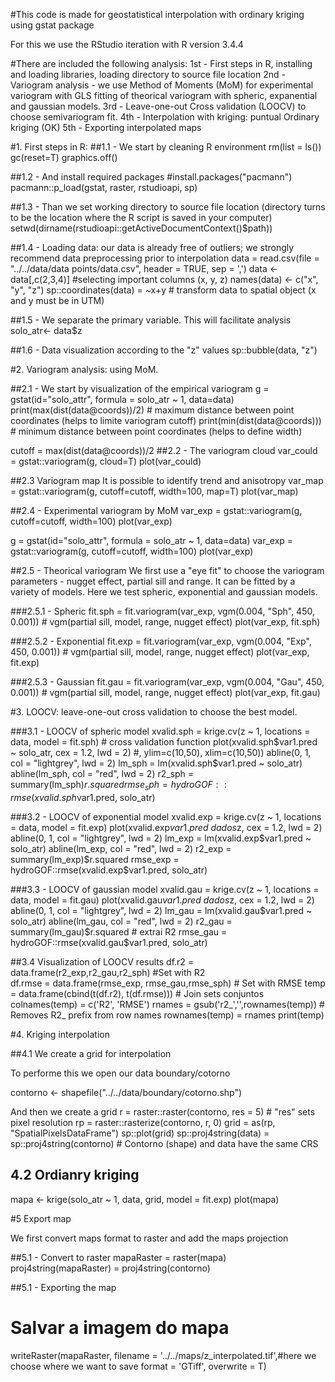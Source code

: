 #This code is made for geostatistical interpolation with ordinary kriging using gstat package

For this we use the RStudio iteration with R version 3.4.4

#There are included the following analysis:
1st - First steps in R, installing and loading libraries, loading directory to source file location
2nd - Variogram analysis - we use Method of Moments (MoM) for experimental variogram with GLS fitting of theorical variogram with spheric, expanential and gaussian models.
3rd - Leave-one-out Cross validation (LOOCV) to choose semivariogram fit.
4th - Interpolation with kriging:  puntual Ordinary kriging (OK)
5th - Exporting interpolated maps

#1. First steps in R: 
##1.1 - We start by cleaning R environment 
rm(list = ls())
gc(reset=T)
graphics.off()

##1.2 - And install required packages
#install.packages("pacmann")
pacmann::p_load(gstat, raster, rstudioapi, sp)

##1.3 - Than we set working directory to source file location (directory turns to be the location where the R script is saved in your computer)
setwd(dirname(rstudioapi::getActiveDocumentContext()$path))

##1.4 - Loading data: our data is already free of outliers; we strongly recommend data preprocessing prior to interpolation
data = read.csv(file = "../../data/data points/data.csv", header = TRUE, sep = ',')
data <- data[,c(2,3,4)] #selecting important columns (x, y, z)
names(data) <- c("x", "y", "z")
sp::coordinates(data) = ~x+y # transform data to spatial object (x and y must be in UTM)

##1.5 - We separate the primary variable. This will facilitate analysis
solo_atr<- data$z

##1.6 - Data visualization according to the "z" values
sp::bubble(data, "z")

#2. Variogram analysis: using MoM.

##2.1 - We start by visualization of the empirical variogram
g = gstat(id="solo_attr", formula = solo_atr ~ 1, data=data)
print(max(dist(data@coords))/2) # maximum distance between point coordinates (helps to limite variogram cutoff) 
print(min(dist(data@coords))) # minimum distance between point coordinates (helps to define width)

cutoff = max(dist(data@coords))/2
##2.2 - The variogram cloud
var_could = gstat::variogram(g, cloud=T) 
plot(var_could)

##2.3 Variogram map
It is possible to identify trend and anisotropy
var_map = gstat::variogram(g, cutoff=cutoff, width=100, map=T) 
plot(var_map)

##2.4 - Experimental variogram by MoM
var_exp = gstat::variogram(g, cutoff=cutoff, width=100) 
plot(var_exp)

g = gstat(id="solo_attr", formula = solo_atr ~ 1, data=data)
var_exp = gstat::variogram(g, cutoff=cutoff, width=100)
plot(var_exp)

##2.5 - Theorical variogram 
We first use a "eye fit" to choose the variogram parameters - nugget effect, partial sill and range. 
It can be fitted by a variety of models. Here we test spheric, exponential and gaussian models.

###2.5.1 - Spheric
fit.sph = fit.variogram(var_exp, vgm(0.004, "Sph", 450, 0.001)) # vgm(partial sill, model, range, nugget effect)
plot(var_exp, fit.sph)

###2.5.2 - Exponential
fit.exp = fit.variogram(var_exp, vgm(0.004, "Exp", 450, 0.001)) # vgm(partial sill, model, range, nugget effect)
plot(var_exp, fit.exp)

###2.5.3 - Gaussian
fit.gau = fit.variogram(var_exp, vgm(0.004, "Gau", 450, 0.001)) # vgm(partial sill, model, range, nugget effect)
plot(var_exp, fit.gau)

#3. LOOCV: leave-one-out cross validation to choose the best model.

###3.1 - LOOCV of spheric model
xvalid.sph = krige.cv(z ~ 1, locations = data, model = fit.sph) # cross validation function
plot(xvalid.sph$var1.pred ~ solo_atr, cex = 1.2, lwd = 2) #, ylim=c(10,50), xlim=c(10,50)) 
abline(0, 1, col = "lightgrey", lwd = 2)  
lm_sph = lm(xvalid.sph$var1.pred ~ solo_atr) 
abline(lm_sph, col = "red", lwd = 2) 
r2_sph = summary(lm_sph)$r.squared 
rmse_sph = hydroGOF::rmse(xvalid.sph$var1.pred, solo_atr)

###3.2 - LOOCV of exponential model
xvalid.exp = krige.cv(z ~ 1, locations = data, model = fit.exp)
plot(xvalid.exp$var1.pred ~ dados$z, cex = 1.2, lwd = 2) 
abline(0, 1, col = "lightgrey", lwd = 2) 
lm_exp = lm(xvalid.exp$var1.pred ~ solo_atr)
abline(lm_exp,  col = "red", lwd = 2) 
r2_exp = summary(lm_exp)$r.squared 
rmse_exp = hydroGOF::rmse(xvalid.exp$var1.pred, solo_atr)

###3.3 - LOOCV of gaussian model
xvalid.gau = krige.cv(z ~ 1, locations = data, model = fit.gau)
plot(xvalid.gau$var1.pred ~ dados$z, cex = 1.2, lwd = 2) 
abline(0, 1, col = "lightgrey", lwd = 2) 
lm_gau = lm(xvalid.gau$var1.pred ~ solo_atr) 
abline(lm_gau,  col = "red", lwd = 2)
r2_gau = summary(lm_gau)$r.squared # extrai R2
rmse_gau = hydroGOF::rmse(xvalid.gau$var1.pred, solo_atr) 


##3.4 Visualization of LOOCV results
df.r2 = data.frame(r2_exp,r2_gau,r2_sph) #Set with R2       
df.rmse = data.frame(rmse_exp, rmse_gau,rmse_sph) # Set with RMSE
temp = data.frame(cbind(t(df.r2), t(df.rmse))) # Join sets conjuntos 
colnames(temp) = c('R2', 'RMSE')
rnames = gsub('r2_','',rownames(temp)) # Removes R2_ prefix from row names
rownames(temp) = rnames 
print(temp)

#4. Kriging interpolation

##4.1 We create a grid for interpolation

To performe this we open our data boundary/cotorno

contorno <- shapefile("../../data/boundary/cotorno.shp")

And then we create a grid
r = raster::raster(contorno, res = 5) #  "res" sets pixel resolution
rp = raster::rasterize(contorno, r, 0) 
grid = as(rp, "SpatialPixelsDataFrame") 
sp::plot(grid)
sp::proj4string(data) = sp::proj4string(contorno) # Contorno (shape) and data have the same CRS

## 4.2 Ordianry kriging

mapa <- krige(solo_atr ~ 1, data, grid, model = fit.exp)
plot(mapa)


#5 Export map

We first convert maps format to raster and add the maps projection

##5.1 - Convert to raster
mapaRaster = raster(mapa)
proj4string(mapaRaster) = proj4string(contorno) 


##5.1 - Exporting the map

# Salvar a imagem do mapa
writeRaster(mapaRaster, 
            filename = '../../maps/z_interpolated.tif',#here we choose where we want to save
            format = 'GTiff',
            overwrite = T)



